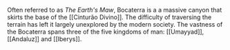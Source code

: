 Often referred to as *The Earth's Maw*, Bocaterra is a a massive canyon that skirts the base of the [[Cinturão Divino]]. The difficulty of traversing the terrain has left it largely unexplored by the modern society. The vastness of the Bocaterra spans three of the five kingdoms of man: [[Umayyad]], [[Andaluz]] and [[Iberys]].